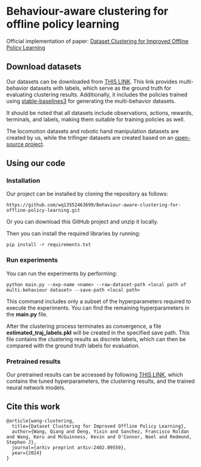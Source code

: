 # Behaviour-aware clustering for offline policy learning
Official implementation of paper: [Dataset Clustering for Improved Offline Policy Learning](https://arxiv.org/pdf/2402.09550.pdf)

## Download datasets
Our datasets can be downloaded from [THIS LINK](https://drive.google.com/drive/folders/14EYcggpa4KCgRevSe0dh3H3-8leQGIok). This link provides multi-behavior datasets with labels, which serve as the ground truth for evaluating clustering results. Additionally, it includes the policies trained using [stable-baselines3](https://stable-baselines3.readthedocs.io/en/master/) for generating the multi-behavior datasets.   

It should be noted that all datasets include observations, actions, rewards, terminals, and labels, making them suitable for training policies as well.  

The locomotion datasets and robotic hand manipulation datasets are created by us, while the trifinger datasets are created based on an [open-source project](https://webdav.tuebingen.mpg.de/trifinger-rl/docs/datasets/index.html).

## Using our code
### Installation
Our project can be installed by cloning the repository as follows:
```
https://github.com/wq13552463699/Behaviour-aware-clustering-for-offline-policy-learning.git
```
Or you can download this GitHub project and unzip it locally. 

Then you can install the required libraries by running:  
```
pip install -r requirements.txt
```

### Run experiments
You can run the experiments by performing:
```
python main.py --exp-name <name> --raw-dataset-path <local path of multi-behaviour dataset> --save-path <local path>
```
This command includes only a subset of the hyperparameters required to execute the experiments. You can find the remaining hyperparameters in the **main.py** file.  

After the clustering process terminates as convergence, a file **estimated_traj_labels.pkl** will be created in the specified save path. This file contains the clustering results as discrete labels, which can then be compared with the ground truth labels for evaluation.

### Pretrained results
Our pretrained results can be accessed by following [THIS LINK](https://drive.google.com/drive/folders/1OYTtaq-Y-bH3j030jGdch71eGQoJnkqr?usp=sharing), which contains the tuned hyperparameters, the clustering results, and the trained neural network models.

## Cite this work
```
@article{wang-clustering,
  title={Dataset Clustering for Improved Offline Policy Learning},
  author={Wang, Qiang and Deng, Yixin and Sanchez, Francisco Roldan and Wang, Keru and McGuinness, Kevin and O'Connor, Noel and Redmond, Stephen J},
  journal={arXiv preprint arXiv:2402.09550},
  year={2024}
}
```
